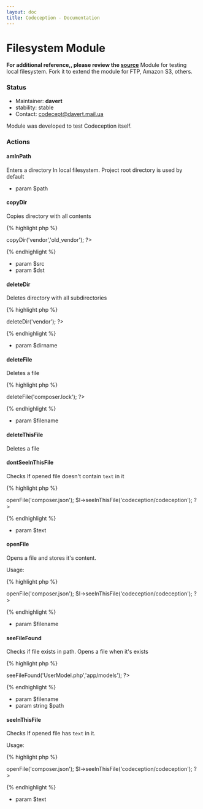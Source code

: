 ```yaml
---
layout: doc
title: Codeception - Documentation
---
```


# Filesystem Module
**For additional reference,, please review the [source](https://github.com/Codeception/Codeception/tree/master/src/Codeception/Module/Filesystem)**
Module for testing local filesystem.
Fork it to extend the module for FTP, Amazon S3, others.

### Status

* Maintainer: **davert**
* stability: stable
* Contact: codecept@davert.mail.ua

Module was developed to test Codeception itself.

### Actions


#### amInPath


Enters a directory In local filesystem.
Project root directory is used by default

 * param $path


#### copyDir


Copies directory with all contents

{% highlight php %}

<?php
$I->copyDir('vendor','old_vendor');
?>

{% endhighlight %}

 * param $src
 * param $dst


#### deleteDir


Deletes directory with all subdirectories

{% highlight php %}

<?php
$I->deleteDir('vendor');
?>

{% endhighlight %}

 * param $dirname


#### deleteFile


Deletes a file

{% highlight php %}

<?php
$I->deleteFile('composer.lock');
?>

{% endhighlight %}

 * param $filename


#### deleteThisFile


Deletes a file


#### dontSeeInThisFile


Checks If opened file doesn't contain `text` in it

{% highlight php %}

<?php
$I->openFile('composer.json');
$I->seeInThisFile('codeception/codeception');
?>

{% endhighlight %}

 * param $text


#### openFile


Opens a file and stores it's content.

Usage:

{% highlight php %}

<?php
$I->openFile('composer.json');
$I->seeInThisFile('codeception/codeception');
?>

{% endhighlight %}

 * param $filename


#### seeFileFound


Checks if file exists in path.
Opens a file when it's exists

{% highlight php %}

<?php
$I->seeFileFound('UserModel.php','app/models');
?>

{% endhighlight %}

 * param $filename
 * param string $path


#### seeInThisFile


Checks If opened file has `text` in it.

Usage:

{% highlight php %}

<?php
$I->openFile('composer.json');
$I->seeInThisFile('codeception/codeception');
?>

{% endhighlight %}

 * param $text
